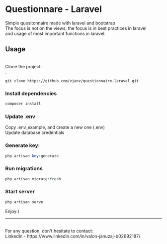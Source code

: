 # Questionnare - Laravel

Simple quesitonnaire made with laravel and bootstrap <br>
The focus is not on the views, the focus is in best practices in laravel <br>
and usage of most important functions in laravel.

## Usage<br>
<br>
Clone the project:<br>.


```
git clone https://github.com/vjanz/questionnaire-laravel.git
```

### Install dependencies

```php
composer install
```
### Update .env
Copy .env_example, and create a new one (.env)<br>
Update database credentials

### Generate key:
```php
php artisan key:generate
```

### Run migrations
```php
php artisan migrate:fresh
```

### Start server
```
php artisan serve
```

Enjoy:)
<hr>

<br>
For any question, don't hesitate to contact:<br>
LinkedIn - https://www.linkedin.com/in/valon-januzaj-b02692187/
